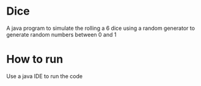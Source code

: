 # Dice
A java program to simulate the rolling a 6 dice using a random generator to generate random numbers between 0 and 1
# How to run
Use a java IDE to run the code
